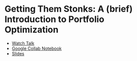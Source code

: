 # Getting Them Stonks: A (brief) Introduction to Portfolio Optimization
- [Watch Talk](https://www.youtube.com/watch?v=i9lgOQktWXM)
- [Google Collab Notebook](https://colab.research.google.com/github/patohdzs/getting-them-stonks/blob/main/stonks.ipynb)
- [Slides](https://github.com/patohdzs/getting-them-stonks/blob/main/WDSS%20-%20Speaker%20Series%20MVO.pptx?raw=true)
